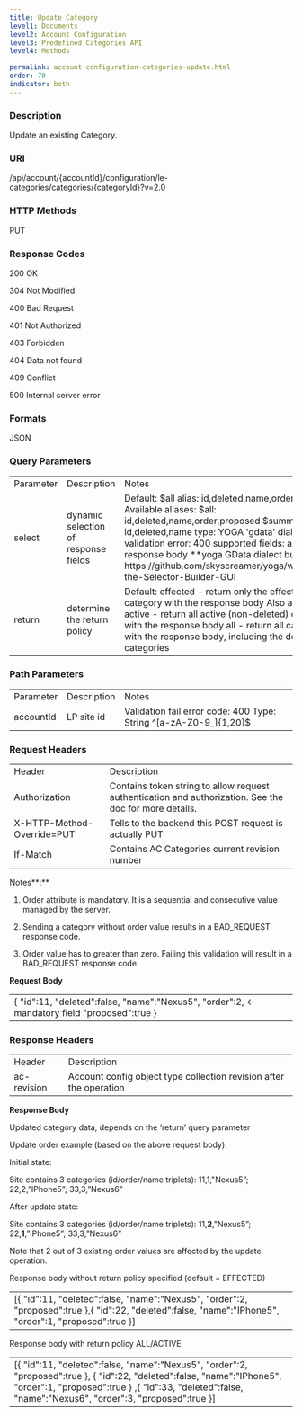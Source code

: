 ```yaml
---
title: Update Category
level1: Documents
level2: Account Configuration
level3: Predefined Categories API
level4: Methods

permalink: account-configuration-categories-update.html
order: 70
indicator: both
---
```


### Description

Update an existing Category.

### URI

/api/account/{accountId}/configuration/le-categories/categories/{categoryId}?v=2.0

### HTTP Methods

PUT

### Response Codes

200 OK

304 Not Modified

400 Bad Request

401 Not Authorized

403 Forbidden

404 Data not found

409 Conflict

500 Internal server error

### Formats

JSON

### Query Parameters

<table>
  <tr>
    <td>Parameter</td>
    <td>Description</td>
    <td>Notes</td>
  </tr>
  <tr>
    <td>select</td>
    <td>dynamic selection of response fields</td>
    <td>Default: $all alias: id,deleted,name,order,proposed
Available aliases:
$all: id,deleted,name,order,proposed
$summary: id,deleted,name
type: YOGA 'gdata' dialect
validation error: 400
supported fields: any in response body
**yoga GData dialect builder url:
https://github.com/skyscreamer/yoga/wiki/Using-the-Selector-Builder-GUI</td>
  </tr>
  <tr>
    <td>return</td>
    <td>determine the return policy </td>
    <td>Default: effected - return only the effected category with the response body
Also accepts:
active - return all active (non-deleted) categories with the response body
all - return all categories with the response body, including the deleted categories</td>
  </tr>
</table>


### Path Parameters

<table>
  <tr>
    <td>Parameter</td>
    <td>Description</td>
    <td>Notes</td>
  </tr>
  <tr>
    <td>accountId</td>
    <td>LP site id</td>
    <td>Validation fail error code: 400
Type: String ^[a-zA-Z0-9_]{1,20}$</td>
  </tr>
</table>


### Request Headers

<table>
  <tr>
    <td>Header</td>
    <td>Description</td>
  </tr>
  <tr>
    <td>Authorization</td>
    <td>Contains token string to allow request authentication and authorization. See the doc for more details.</td>
  </tr>
  <tr>
    <td>X-HTTP-Method-Override=PUT</td>
    <td>Tells to the backend this POST request is actually PUT</td>
  </tr>
  <tr>
    <td>If-Match</td>
    <td>Contains AC Categories current revision number</td>
  </tr>
</table>


Notes**:**

1. Order attribute is mandatory. It is a sequential and consecutive value managed by the server.

2. Sending a category without order value results in a BAD_REQUEST response code.

3. Order value has to greater than zero. Failing this validation will result in a BAD_REQUEST response code.

**Request Body**

<table>
  <tr>
    <td>{
        "id":11,
        "deleted":false,
        "name":"Nexus5",
        "order":2, ← mandatory field
        "proposed":true
 }</td>
  </tr>
</table>


### Response Headers

<table>
  <tr>
    <td>Header</td>
    <td>Description</td>
  </tr>
  <tr>
    <td>ac-revision</td>
    <td>Account config object type collection revision after the operation</td>
  </tr>
</table>

**Response Body**

Updated category data, depends on the ‘return’ query parameter

Update order example (based on the above request body):

Initial state:

Site contains 3 categories (id/order/name triplets): 11,1,"Nexus5”; 22,2,”IPhone5”; 33,3,”Nexus6”

After update state:

Site contains 3 categories (id/order/name triplets): 11,**2**,"Nexus5”; 22,**1**,”IPhone5”; 33,3,”Nexus6”

Note that 2 out of 3 existing order values are affected by the update operation.

Response body without return policy specified (default = EFFECTED)

<table>
  <tr>
    <td>[{
        "id":11,
        "deleted":false,
        "name":"Nexus5",
        "order":2,
        "proposed":true
 },{
        "id":22,
        "deleted":false,
        "name":"IPhone5",
        "order":1,
        "proposed":true
 }]</td>
  </tr>
</table>


Response body with return policy ALL/ACTIVE

<table>
  <tr>
    <td>[{
        "id":11,
        "deleted":false,
        "name":"Nexus5",
        "order":2,
        "proposed":true
 },
{
        "id":22,
        "deleted":false,
        "name":"IPhone5",
        "order":1,
        "proposed":true
 }
,{
        "id":33,
        "deleted":false,
        "name":"Nexus6",
        "order":3,
        "proposed":true
 }]</td>
  </tr>
</table>
